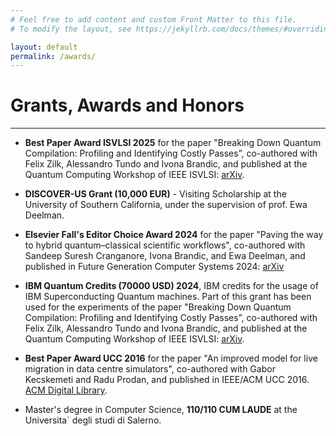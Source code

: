 ```yaml
---
# Feel free to add content and custom Front Matter to this file.
# To modify the layout, see https://jekyllrb.com/docs/themes/#overriding-theme-defaults

layout: default
permalink: /awards/
---
```

# Grants, Awards and Honors
* * *

* **Best Paper Award ISVLSI 2025** for the paper "Breaking Down Quantum Compilation: Profiling and Identifying Costly Passes”, co-authored with Felix Zilk, Alessandro Tundo and Ivona Brandic, and published at the Quantum Computing Workshop of IEEE ISVLSI: [arXiv](https://arxiv.org/abs/2504.15141). 

* **DISCOVER-US Grant (10,000 EUR)** - Visiting Scholarship at the University of Southern California, under the supervision of prof. Ewa Deelman.

* **Elsevier Fall's Editor Choice Award 2024** for the paper "Paving the way to hybrid quantum–classical scientific workflows", co-authored with Sandeep Suresh Cranganore, Ivona Brandic, and Ewa Deelman, and published in Future Generation Computer Systems 2024: [arXiv](https://arxiv.org/abs/2404.10389)

* **IBM Quantum Credits (70000 USD) 2024**, IBM credits for the usage of IBM Superconducting Quantum machines. Part of this grant has been used for the experiments of the paper "Breaking Down Quantum Compilation: Profiling and Identifying Costly Passes”, co-authored with Felix Zilk, Alessandro Tundo and Ivona Brandic, and published at the Quantum Computing Workshop of IEEE ISVLSI: [arXiv](https://arxiv.org/abs/2504.15141). 

* **Best Paper Award UCC 2016** for the paper "An improved model for live migration in data centre simulators", co-authored with Gabor Kecskemeti and Radu Prodan, and published in IEEE/ACM UCC 2016. [ACM Digital Library](https://dl.acm.org/doi/10.1145/2996890.2996892). 

* Master's degree in Computer Science, **110/110 CUM LAUDE** at the Universita` degli studi di Salerno.
